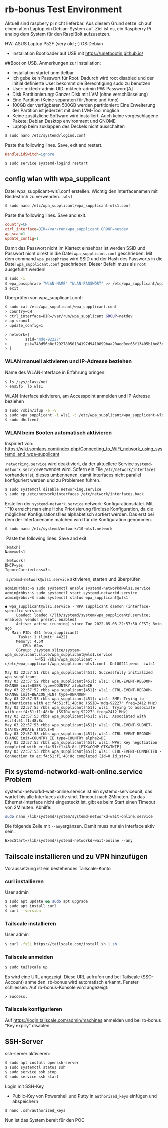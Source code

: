 # rb-bonus Test Environment

Aktuell sind raspbery pi nicht lieferbar. Aus diesem Grund setze ich auf einem alten Laptop ein Debian-System auf.
Ziel ist es, ein Raspberry Pi analog dem System für den RaspiBolt aufzusetzen.

HW: ASUS Laptop P52F (very old ;-)
OS:Debian
- Installation Bootloader auf USB mit https://unetbootin.github.io/

##Boot on USB. Anmerkungen zur Installation:

- Installation startet unmittelbar
- Ich gebe kein Passwort für Root. Dadurch wird root disabled und der initial definierte User bekommt die Berechtigung sudo zu benutzen
- User: mktech-admin UID: mktech-admin PW: Password[A]
- Disk Partitionierung: Ganzer Disk mit LVM (ohne verschlüsselung)
- Eine Partition (Keine separaten für /home und /tmp) 
- 100GB der verfügbaren 500GB werden partitioniert: Eine Erweiterung der Partition ist jederzeit mit dem LVM-Tool möglich
- Keine zusätzliche Software wird installiert. Auch keine vorgeschlagene Pakete: Debian Desktop environment und GNOME
- Laptop beim zuklappen des Deckels nicht ausschalten

```sh
$ sudo nano /etc/systemd/logind.conf
```

Paste the following lines. Save, exit and restart.

```ini
HandleLidSwitch=ignore
```
  ```sh
$ sudo service systemd-logind restart
  ```

## config wlan with wpa_supplicant 

Datei wpa_supplicant-wls1.conf erstellen. Wichtig den Interfacenamen mit Bindestrich zu verwenden. ```-wls1```

   ```sh
   $ sudo nano /etc/wpa_supplicant/wpa_supplicant-wls1.conf
   ```
   Paste the following lines. Save and exit.
   ```ini
   country=CH
   ctrl_interface=DIR=/var/run/wpa_supplicant GROUP=netdev
   ap_scan=1
   update_config=1
   ```

Damit das Passwort nicht im Klartext einsehbar ist werden SSID und Passwort nicht direkt in die Datei `wpa_supplicant.conf` geschrieben. Mit dem command `wpa_passphrase`  wird SSID und der Hash des Passworts in die Datei `wpa_supplicant.conf` geschrieben. Dieser Befehl muss als `root` ausgeführt werden!
   ```sh
  $ sudo -i
  $ wpa_passphrase "WLAN-NAME" "WLAN-PASSWORT" >> /etc/wpa_supplicant/wpa_supplicant.conf
  $ exit
   ```
Überprüfen von wpa_supplicant.conf:
  ```sh
  $ sudo cat /etc/wpa_supplicant/wpa_supplicant.conf
  > country=CH
  > ctrl_interface=DIR=/var/run/wpa_supplicant GROUP=netdev
  > ap_scan=1
  > update_config=1
  
  > network={
  >        ssid="mdq-92227"
  >        psk=748d56b8cf29278050184197d9410899baa20aed0ec65f13405b1be83d1ddd70
  > }
  ```
### WLAN manuell aktivieren und IP-Adresse beziehen
  Name des WLAN-Interface in Erfahrung bringen:
  ```sh
  $ ls /sys/class/net
  > ens5f5  lo wls1
  ```
  WLAN-Interface aktivieren, am Accesspoint anmelden und IP-Adresse beziehen
  ```sh
  $ sudo /sbin/ifup -a -v
  $ sudo wpa_supplicant -i wls1 -c /etc/wpa_supplicant/wpa_supplicant-wls1.conf &
  $ sudo dhclient
  ```
### WLAN beim Booten automatisch aktivieren

Inspiriert von: https://wiki.somlabs.com/index.php/Connecting_to_WiFi_network_using_systemd_and_wpa-supplicant

​	`networking.service`  wird deaktiviert, da der aktuellere Service `systemd-network.service`verwendet wird. Sofern ein File ```/etc/network/interfaces``` vorhanden ist, dieses umbennenen, damit Interfaces nicht parallel konfiguriert werden und zu Problemen führen..

```sh
$ sudo systemctl disable networking.service
$ sudo cp /etc/network/interfaces /etc/network/interfaces.back
```

Erstellen der `systemd-network.service` network-Konfigurationsdatei. Mit ```10 erreicht man eine Hohe Priorisierung fürdiese Konfiguration, da die möglichen Konfigurationsfiles alphabetisch sortiert werden. Das erst bei dem der Interfacename matched wird für die Konfiguration genommen.

```sh
$ sudo nano /etc/systemd/network/10-wls1.network
```
​	Paste the following lines. Save and exit.
```
[Match]
Name=wls1

[Network]
DHCP=yes
IgnoreCarrierLoss=3s
```

​	`systemd-network@wls1.service` aktivieren, starten und überprüfen

```sh
admin@rbbs:~$ sudo systemctl enable systemd-networkd@wls1.service
admin@rbbs:~$ sudo systemctl start systemd-networkd.service
admin@rbbs:~$ sudo systemctl status wpa_supplicant@wls1
```

```
● wpa_supplicant@wls1.service - WPA supplicant daemon (interface-specific version)
     Loaded: loaded (/lib/systemd/system/wpa_supplicant@.service; enabled; vendor preset: enabled)
     Active: active (running) since Tue 2022-05-03 22:57:50 CEST; 8min ago
   Main PID: 451 (wpa_supplicant)
      Tasks: 1 (limit: 4422)
     Memory: 4.5M
        CPU: 62ms
     CGroup: /system.slice/system-wpa_supplicant.slice/wpa_supplicant@wls1.service
             └─451 /sbin/wpa_supplicant -c/etc/wpa_supplicant/wpa_supplicant-wls1.conf -Dnl80211,wext -iwls1

May 03 22:57:51 rbbs wpa_supplicant[451]: Successfully initialized wpa_supplicant
May 03 22:57:52 rbbs wpa_supplicant[451]: wls1: CTRL-EVENT-REGDOM-CHANGE init=USER type=COUNTRY alpha2=CH
May 03 22:57:52 rbbs wpa_supplicant[451]: wls1: CTRL-EVENT-REGDOM-CHANGE init=BEACON_HINT type=UNKNOWN
May 03 22:57:53 rbbs wpa_supplicant[451]: wls1: SME: Trying to authenticate with ec:f4:51:f1:48:8c (SSID='mdq-92227' freq=2412 MHz)
May 03 22:57:53 rbbs wpa_supplicant[451]: wls1: Trying to associate with ec:f4:51:f1:48:8c (SSID='mdq-92227' freq=2412 MHz)
May 03 22:57:53 rbbs wpa_supplicant[451]: wls1: Associated with ec:f4:51:f1:48:8c
May 03 22:57:53 rbbs wpa_supplicant[451]: wls1: CTRL-EVENT-SUBNET-STATUS-UPDATE status=0
May 03 22:57:53 rbbs wpa_supplicant[451]: wls1: CTRL-EVENT-REGDOM-CHANGE init=COUNTRY_IE type=COUNTRY alpha2=DE
May 03 22:57:53 rbbs wpa_supplicant[451]: wls1: WPA: Key negotiation completed with ec:f4:51:f1:48:8c [PTK=CCMP GTK=TKIP]
May 03 22:57:53 rbbs wpa_supplicant[451]: wls1: CTRL-EVENT-CONNECTED - Connection to ec:f4:51:f1:48:8c completed [id=0 id_str=]
```





## Fix systemd-networkd-wait-online.service Problem

systemd-networkd-wait-online.service ist ein systemd-serviceunit, das wartet bis alle Interfaces aktiv sind. Timeout nach 2Minuten.  Da das Ethernet-Interface nicht eingesteckt ist, gibt es beim Start einen Timeout von 2Minuten. Abhilfe:

```sh
sudo nano /lib/systemd/system/systemd-networkd-wait-online.service
```

Die folgende Zeile mit ```--any```ergänzen. Damit muss nur ein Interface aktiv sein.

```
ExecStart=/lib/systemd/systemd-networkd-wait-online --any
```







## Tailscale installieren und zu VPN hinzufügen

Voraussetzung ist ein bestehendes Tailscale-Konto

### curl installieren

User admin

```sh
$ sudo apt update && sudo apt upgrade
$ sudo apt install curl
$ curl --version
```

### Tailscale installieren

User admin

```sh
$ curl -fsSL https://tailscale.com/install.sh | sh
```

### Tailscale anmelden

```sh
$ sudo tailscale up
```

Es wird eine URL angezeigt. Diese URL aufrufen und bei Tailscale (SSO-Account) anmelden. rb-bonus wird automatisch erkannt. Fenster schliessen. Auf rb-bonus-Konsole wird angezeigt:

```
> Success.
```

### Tailscale konfigurieren

Auf https://login.tailscale.com/admin/machines anmelden und bei rb-bonus "Key expiry" disablen.



## SSH-Server

ssh-server aktivieren:

```sh
$ sudo apt install openssh-server
$ sudo systemctl status ssh
$ sudo service ssh stop
$ sudo service ssh start
```
Login mit SSH-Key

- Public-Key von Powershell und Putty in `authorized_keys` einfügen und abspeichern

```sh
$ nano .ssh/authorized_keys
```



Nun ist das System bereit für den POC


